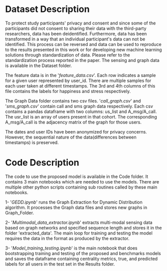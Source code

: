 # Dataset Description
To protect study participants' privacy and consent and since some of the participants did not consent to sharing their data with the third-party researchers, data has been deidentified. Furthermore, data has been transformed in a way that an individual participant's data can not be identified. This process can be reversed and data can be used to reproduce to the results presented in this work or for developing new machine learning solutions through standardization of data. Please refer to the standardization process reported in the paper.
The sensing and graph data is available in the Dataset folder. 

The feature data is in the '*feature_data.csv*'. Each row indicates a sample for a given user represented by user_id. There are multiple samples for each user taken at different timestamps. The 3rd and 4th columns of this file contains the labels for happiness and stress respectively.

The Graph Data folder contains two csv files. '*call_graph.csv*' and '*sms_graph.csv*' contain call and sms graph data respectively. 
Each csv contains a pandas dataframe with two columns: us_list and A_msg/A_call. The usr_list is an array of users present in that cohort. The corresponding A_msg/A_call is the adjacency matrix of the graph for those users.

The dates and user IDs have been anonymized for privacy concerns. However, the sequential nature of the data(differences between timestamps) is preserved.

# Code Description
The code to use the proposed model is available in the Code folder. It contains 3 main notebooks which are needed to use the models. There are multiple other python scripts containing sub routines called by these main notebooks.

1- '*GEDD.ipynb*' runs the Graph Extraction for Dynamic Distribution algorithm. It processes the Graph data files and stores new graphs in Graph_Folder.

2- '*Multimodal_data_extractor.ipynb*' extracts multi-modal sensing data based on graph networks and specified sequence length and stores it in the folder 'extracted_data'. The main loop for training and testing the model requires the data in the format as produced by the extractor.

3- '*Model_training_testing.ipynb*' is the main notebook that does bootstrapping training and testing of the proposed and benchmarks models and saves the dataframe containing centrality metrics, true, and predicted labels for all users in the test set in the Results folder.
